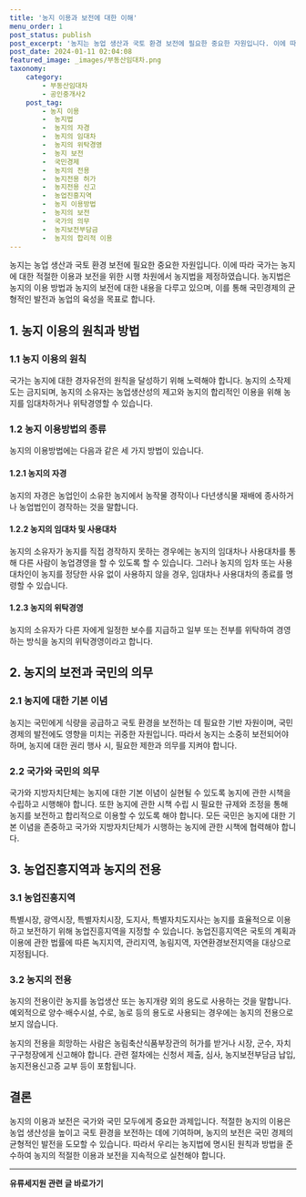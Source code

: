 ```yaml
---
title: '농지 이용과 보전에 대한 이해'
menu_order: 1
post_status: publish
post_excerpt: '농지는 농업 생산과 국토 환경 보전에 필요한 중요한 자원입니다. 이에 따라 국가는 농지에 대한 적절한 이용과 보전을 위한 시행 차원에서 농지법을 제정하였습니다. 농지법은 농지의 이용 방법과 농지의 보전에 대한 내용을 다루고 있으며, 이를 통해 국민경제의 균형적인 발전과 농업의 육성을 목표로 합니다.'
post_date: 2024-01-11 02:04:08
featured_image: _images/부동산임대차.png
taxonomy:
    category:
        - 부동산임대차
        - 공인중개사2
    post_tag:
        - 농지 이용
        -  농지법
        -  농지의 자경
        -  농지의 임대차
        -  농지의 위탁경영
        -  농지 보전
        -  국민경제
        -  농지의 전용
        -  농지전용 허가
        -  농지전용 신고
        -  농업진흥지역
        -  농지 이용방법
        -  농지의 보전
        -  국가의 의무
        -  농지보전부담금
        -  농지의 합리적 이용
---
```



농지는 농업 생산과 국토 환경 보전에 필요한 중요한 자원입니다. 이에 따라 국가는 농지에 대한 적절한 이용과 보전을 위한 시행 차원에서 농지법을 제정하였습니다. 농지법은 농지의 이용 방법과 농지의 보전에 대한 내용을 다루고 있으며, 이를 통해 국민경제의 균형적인 발전과 농업의 육성을 목표로 합니다.

## 1. 농지 이용의 원칙과 방법

### 1.1 농지 이용의 원칙

국가는 농지에 대한 경자유전의 원칙을 달성하기 위해 노력해야 합니다. 농지의 소작제도는 금지되며, 농지의 소유자는 농업생산성의 제고와 농지의 합리적인 이용을 위해 농지를 임대차하거나 위탁경영할 수 있습니다.

### 1.2 농지 이용방법의 종류

농지의 이용방법에는 다음과 같은 세 가지 방법이 있습니다.

#### 1.2.1 농지의 자경

농지의 자경은 농업인이 소유한 농지에서 농작물 경작이나 다년생식물 재배에 종사하거나 농업법인이 경작하는 것을 말합니다.

#### 1.2.2 농지의 임대차 및 사용대차

농지의 소유자가 농지를 직접 경작하지 못하는 경우에는 농지의 임대차나 사용대차를 통해 다른 사람이 농업경영을 할 수 있도록 할 수 있습니다. 그러나 농지의 임차 또는 사용대차인이 농지를 정당한 사유 없이 사용하지 않을 경우, 임대차나 사용대차의 종료를 명령할 수 있습니다.

#### 1.2.3 농지의 위탁경영

농지의 소유자가 다른 자에게 일정한 보수를 지급하고 일부 또는 전부를 위탁하여 경영하는 방식을 농지의 위탁경영이라고 합니다.

## 2. 농지의 보전과 국민의 의무

### 2.1 농지에 대한 기본 이념

농지는 국민에게 식량을 공급하고 국토 환경을 보전하는 데 필요한 기반 자원이며, 국민경제의 발전에도 영향을 미치는 귀중한 자원입니다. 따라서 농지는 소중히 보전되어야 하며, 농지에 대한 권리 행사 시, 필요한 제한과 의무를 지켜야 합니다.

### 2.2 국가와 국민의 의무

국가와 지방자치단체는 농지에 대한 기본 이념이 실현될 수 있도록 농지에 관한 시책을 수립하고 시행해야 합니다. 또한 농지에 관한 시책 수립 시 필요한 규제와 조정을 통해 농지를 보전하고 합리적으로 이용할 수 있도록 해야 합니다. 모든 국민은 농지에 대한 기본 이념을 존중하고 국가와 지방자치단체가 시행하는 농지에 관한 시책에 협력해야 합니다.

## 3. 농업진흥지역과 농지의 전용

### 3.1 농업진흥지역

특별시장, 광역시장, 특별자치시장, 도지사, 특별자치도지사는 농지를 효율적으로 이용하고 보전하기 위해 농업진흥지역을 지정할 수 있습니다. 농업진흥지역은 국토의 계획과 이용에 관한 법률에 따른 녹지지역, 관리지역, 농림지역, 자연환경보전지역을 대상으로 지정됩니다.

### 3.2 농지의 전용

농지의 전용이란 농지를 농업생산 또는 농지개량 외의 용도로 사용하는 것을 말합니다. 예외적으로 양수·배수시설, 수로, 농로 등의 용도로 사용되는 경우에는 농지의 전용으로 보지 않습니다.

농지의 전용을 희망하는 사람은 농림축산식품부장관의 허가를 받거나 시장, 군수, 자치구구청장에게 신고해야 합니다. 관련 절차에는 신청서 제출, 심사, 농지보전부담금 납입, 농지전용신고증 교부 등이 포함됩니다.

## 결론

농지의 이용과 보전은 국가와 국민 모두에게 중요한 과제입니다. 적절한 농지의 이용은 농업 생산성을 높이고 국토 환경을 보전하는 데에 기여하며, 농지의 보전은 국민 경제의 균형적인 발전을 도모할 수 있습니다. 따라서 우리는 농지법에 명시된 원칙과 방법을 준수하여 농지의 적절한 이용과 보전을 지속적으로 실천해야 합니다.
<!-- wp:separator -->
<hr class="wp-block-separator has-alpha-channel-opacity"/>
<!-- /wp:separator -->

<!-- wp:group {"backgroundColor":"base","layout":{"type":"constrained"}} -->
<div class="wp-block-group has-base-background-color has-background"><!-- wp:paragraph {"align":"center","fontSize":"medium"} -->
<p class="has-text-align-center has-large-font-size"><strong>유류세지원 관련 글 바로가기</strong></p>
<!-- /wp:paragraph -->


<!-- wp:latest-posts
{"categories":[{"id":14360,"count":19,"description":"","link":"https://uknowlaw.com/category/%ec%9c%a0%eb%a5%98%ec%84%b8%ec%a7%80%ec%9b%90/","name":"유류세지원","slug":"유류세지원","taxonomy":"category","parent":0,"meta":[],"_links":{"self":[{"href":"https://uknowlaw.com/wp-json/wp/v2/categories/14360"}],"collection":[{"href":"https://uknowlaw.com/wp-json/wp/v2/categories"}],"about":[{"href":"https://uknowlaw.com/wp-json/wp/v2/taxonomies/category"}],"wp:post_type":[{"href":"https://uknowlaw.com/wp-json/wp/v2/posts?categories=14360"}],"curies":[{"name":"wp","href":"https://api.w.org/{rel}","templated":true}]}}],"postsToShow":100,"excerptLength":28,"postLayout":"grid","columns":2,"featuredImageAlign":"left","featuredImageSizeSlug":"large","fontSize":"small"} /--></div>
<!-- /wp:group -->